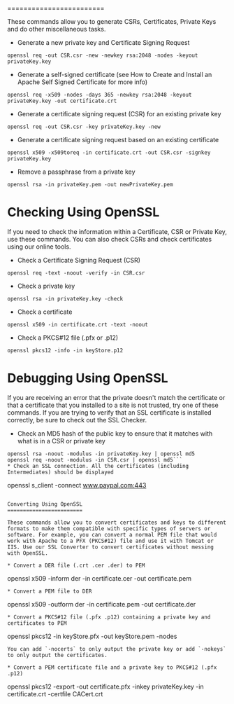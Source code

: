 ========================

These commands allow you to generate CSRs, Certificates, Private Keys and do other miscellaneous tasks.

* Generate a new private key and Certificate Signing Request
```
openssl req -out CSR.csr -new -newkey rsa:2048 -nodes -keyout privateKey.key
```
* Generate a self-signed certificate (see How to Create and Install an Apache Self Signed Certificate for more info)
```
openssl req -x509 -nodes -days 365 -newkey rsa:2048 -keyout privateKey.key -out certificate.crt
```
* Generate a certificate signing request (CSR) for an existing private key
```
openssl req -out CSR.csr -key privateKey.key -new
```
* Generate a certificate signing request based on an existing certificate
```
openssl x509 -x509toreq -in certificate.crt -out CSR.csr -signkey privateKey.key
```
* Remove a passphrase from a private key
```
openssl rsa -in privateKey.pem -out newPrivateKey.pem
```

Checking Using OpenSSL
======================
If you need to check the information within a Certificate, CSR or Private Key, use these commands. You can also check CSRs and check certificates using our online tools.

* Check a Certificate Signing Request (CSR)
```
openssl req -text -noout -verify -in CSR.csr
```
* Check a private key
```
openssl rsa -in privateKey.key -check
```
* Check a certificate
```
openssl x509 -in certificate.crt -text -noout
```
* Check a PKCS#12 file (.pfx or .p12)
```
openssl pkcs12 -info -in keyStore.p12
```

Debugging Using OpenSSL
=======================

If you are receiving an error that the private doesn't match the certificate or that a certificate that you installed to a site is not trusted, try one of these commands. If you are trying to verify that an SSL certificate is installed correctly, be sure to check out the SSL Checker.

* Check an MD5 hash of the public key to ensure that it matches with what is in a CSR or private key
```openssl x509 -noout -modulus -in certificate.crt | openssl md5
openssl rsa -noout -modulus -in privateKey.key | openssl md5
openssl req -noout -modulus -in CSR.csr | openssl md5```
* Check an SSL connection. All the certificates (including Intermediates) should be displayed
```
openssl s_client -connect www.paypal.com:443
```

Converting Using OpenSSL
========================

These commands allow you to convert certificates and keys to different formats to make them compatible with specific types of servers or software. For example, you can convert a normal PEM file that would work with Apache to a PFX (PKCS#12) file and use it with Tomcat or IIS. Use our SSL Converter to convert certificates without messing with OpenSSL.

* Convert a DER file (.crt .cer .der) to PEM
```
openssl x509 -inform der -in certificate.cer -out certificate.pem
```
* Convert a PEM file to DER
```
openssl x509 -outform der -in certificate.pem -out certificate.der
```
* Convert a PKCS#12 file (.pfx .p12) containing a private key and certificates to PEM
```
openssl pkcs12 -in keyStore.pfx -out keyStore.pem -nodes
```
You can add `-nocerts` to only output the private key or add `-nokeys` to only output the certificates.

* Convert a PEM certificate file and a private key to PKCS#12 (.pfx .p12)
```
openssl pkcs12 -export -out certificate.pfx -inkey privateKey.key -in certificate.crt -certfile CACert.crt
```
